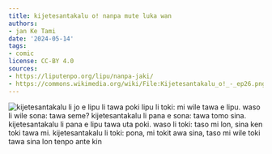 ```yaml
---
title: kijetesantakalu o! nanpa mute luka wan
authors:
- jan Ke Tami
date: '2024-05-14'
tags:
- comic
license: CC-BY 4.0
sources:
- https://liputenpo.org/lipu/nanpa-jaki/
- https://commons.wikimedia.org/wiki/File:Kijetesantakalu_o!_-_ep26.png
---
```


![kijetesantakalu li jo e lipu li tawa poki lipu li toki: mi wile tawa e lipu. waso li wile sona: tawa seme? kijetesantakalu li pana e sona: tawa tomo sina. kijetesantakalu li pana e lipu tawa uta poki. waso li toki: taso mi lon, sina ken toki tawa mi. kijetesantakalu li toki: pona, mi tokit awa sina, taso mi wile toki tawa sina lon tenpo ante kin](https://upload.wikimedia.org/wikipedia/commons/a/a0/Kijetesantakalu_o%21_-_ep26.png)